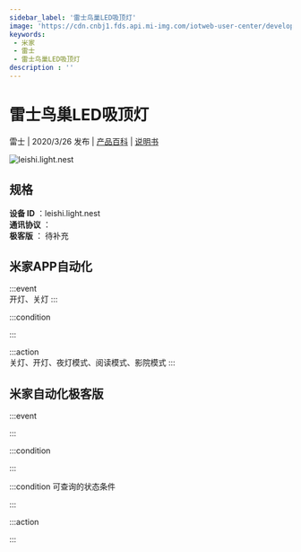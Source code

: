 ```yaml
---
sidebar_label: '雷士鸟巢LED吸顶灯'
image: 'https://cdn.cnbj1.fds.api.mi-img.com/iotweb-user-center/developer_1679047688698BlPg5Dld.png?GalaxyAccessKeyId=AKVGLQWBOVIRQ3XLEW&Expires=9223372036854775807&Signature=tXzPUUussCmZ0Hwnu9bV1E3ucd8='
keywords: 
 - 米家
 - 雷士
 - 雷士鸟巢LED吸顶灯
description : ''
---
```

# 雷士鸟巢LED吸顶灯

雷士 | 2020/3/26 发布 | [产品百科](https://home.mi.com/webapp/content/baike/product/index.html?model=leishi.light.nest/) | [说明书](https://home.mi.com/views/introduction.html?model=leishi.light.nest&region=cn)

![leishi.light.nest](https://cdn.cnbj1.fds.api.mi-img.com/iotweb-user-center/developer_1679047688698BlPg5Dld.png?GalaxyAccessKeyId=AKVGLQWBOVIRQ3XLEW&Expires=9223372036854775807&Signature=tXzPUUussCmZ0Hwnu9bV1E3ucd8=)

## 规格  
> 
**设备 ID** ：leishi.light.nest  
**通讯协议** ：  
**极客版**  ： 待补充 


## 米家APP自动化  

:::event  
开灯、关灯
:::

:::condition  

:::

:::action   
关灯、开灯、夜灯模式、阅读模式、影院模式
:::

## 米家自动化极客版  

:::event  

:::

:::condition  

:::

:::condition 可查询的状态条件  

:::

:::action  

:::

        
